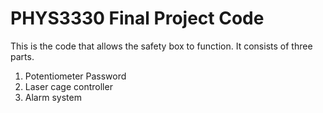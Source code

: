 # PHYS3330 Final Project Code

This is the code that allows the safety box to function. It consists of three parts.

1. Potentiometer Password
2. Laser cage controller
3. Alarm system
